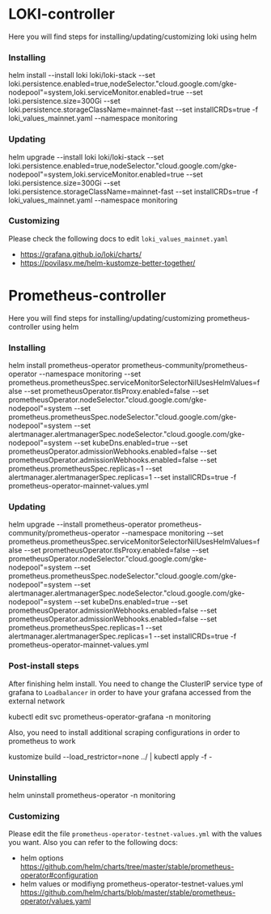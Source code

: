 # LOKI-controller


Here you will find steps for installing/updating/customizing loki using helm


### Installing

helm install --install loki loki/loki-stack  --set loki.persistence.enabled=true,nodeSelector."cloud\.google\.com/gke-nodepool"=system,loki.serviceMonitor.enabled=true --set loki.persistence.size=300Gi --set loki.persistence.storageClassName=mainnet-fast --set installCRDs=true -f loki_values_mainnet.yaml
 --namespace monitoring


### Updating

helm upgrade --install loki loki/loki-stack  --set loki.persistence.enabled=true,nodeSelector."cloud\.google\.com/gke-nodepool"=system,loki.serviceMonitor.enabled=true --set loki.persistence.size=300Gi --set loki.persistence.storageClassName=mainnet-fast --set installCRDs=true -f loki_values_mainnet.yaml
 --namespace monitoring


### Customizing

Please check the following docs to edit `loki_values_mainnet.yaml`

- https://grafana.github.io/loki/charts/
- https://povilasv.me/helm-kustomze-better-together/



# Prometheus-controller


Here you will find steps for installing/updating/customizing prometheus-controller using helm


### Installing

helm install prometheus-operator prometheus-community/prometheus-operator --namespace monitoring --set prometheus.prometheusSpec.serviceMonitorSelectorNilUsesHelmValues=false --set prometheusOperator.tlsProxy.enabled=false --set prometheusOperator.nodeSelector."cloud\.google\.com/gke-nodepool"=system --set prometheus.prometheusSpec.nodeSelector."cloud\.google\.com/gke-nodepool"=system --set alertmanager.alertmanagerSpec.nodeSelector."cloud\.google\.com/gke-nodepool"=system --set kubeDns.enabled=true --set prometheusOperator.admissionWebhooks.enabled=false  --set prometheusOperator.admissionWebhooks.enabled=false --set prometheus.prometheusSpec.replicas=1 --set alertmanager.alertmanagerSpec.replicas=1 --set installCRDs=true -f prometheus-operator-mainnet-values.yml


### Updating

helm upgrade --install prometheus-operator prometheus-community/prometheus-operator --namespace monitoring --set prometheus.prometheusSpec.serviceMonitorSelectorNilUsesHelmValues=false --set prometheusOperator.tlsProxy.enabled=false --set prometheusOperator.nodeSelector."cloud\.google\.com/gke-nodepool"=system --set prometheus.prometheusSpec.nodeSelector."cloud\.google\.com/gke-nodepool"=system --set alertmanager.alertmanagerSpec.nodeSelector."cloud\.google\.com/gke-nodepool"=system --set kubeDns.enabled=true --set prometheusOperator.admissionWebhooks.enabled=false  --set prometheusOperator.admissionWebhooks.enabled=false --set prometheus.prometheusSpec.replicas=1 --set alertmanager.alertmanagerSpec.replicas=1 --set installCRDs=true -f prometheus-operator-mainnet-values.yml


### Post-install steps

After finishing helm install. You need to change the ClusterIP service type of grafana to `Loadbalancer` in order to have your grafana accessed from the external network

kubectl edit svc prometheus-operator-grafana -n monitoring

Also, you need to install additional scraping configurations in order to prometheus to work 

kustomize build --load_restrictor=none ../ | kubectl apply -f -


### Uninstalling 

helm uninstall prometheus-operator -n monitoring


### Customizing


Please edit the file `prometheus-operator-testnet-values.yml` with the values you want. Also you can refer to the following docs:

- helm options https://github.com/helm/charts/tree/master/stable/prometheus-operator#configuration
- helm values or modifiyng prometheus-operator-testnet-values.yml https://github.com/helm/charts/blob/master/stable/prometheus-operator/values.yaml
